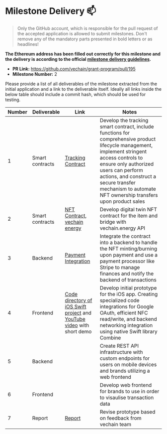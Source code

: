 # Milestone Delivery :mailbox:

> Only the GitHub account, which is responsible for the pull request of the accepted application is allowed to submit milestones. Don't remove any of the mandatory parts presented in bold letters or as headlines!

**The Ethereum address has been filled out correctly for this milestone and the delivery is according to the official [milestone delivery guidelines](../#milestone-delivery-process).**  

* **PR Link:** https://github.com/vechain/grant-program/pull/195
* **Milestone Number:** 2

Please provide a list of all deliverables of the milestone extracted from the initial application and a link to the deliverable itself. Ideally all links inside the below table should include a commit hash, which should be used for testing.

| Number | Deliverable | Link | Notes |
| ------------- | ------------- | ------------- |------------- |
| 1 | Smart contracts | [Tracking Contract](https://github.com/jjjutla/FibreTag/blob/main/backend/contracts/contracts/Tracking.sol)| Develop the tracking smart contract, include functions for comprehensive product lifecycle management, implement stringent access controls to ensure only authorized users can perform actions, and construct a secure transfer mechanism to automate NFT ownership transfers upon product sales |
| 2 | Smart contracts | [NFT Contract](https://github.com/jjjutla/FibreTag/blob/main/backend/contracts/contracts/NFT.sol), [vechain energy](https://github.com/jjjutla/FibreTag/blob/main/backend/src/App/index.tsx)  | Develop digital twin NFT contract for the item and bridge with vechain.energy API |
| 3 | Backend |[Payment Integration](https://github.com/jjjutla/FibreTag/blob/main/backend/src/Subscriptions/List/index.tsx) | Integrate the contract into a backend to handle the NFT minting/burning upon payment and use a payment processor like Stripe to manage finances and notify the backend of transactions |
| 4 | Frontend | [Code directory of iOS Swift project](https://github.com/jjjutla/FibreTag/tree/main/FibreTag/FibreTag) and [YouTube video](https://youtu.be/KkgJxR6IqD8) with short demo| Develop initial prototype for the iOS app. Creating specialized code integrations for Google OAuth, efficient NFC read/write, and backend networking integration using native Swift library Combine |
| 5 | Backend |  | Create REST API infrastructure with custom endpoints for users on mobile devices and brands utilizing a web frontend |
| 6 | Frontend |  | Develop web frontend for brands to use in order to visaulise transaction data |
| 7 | Report | [Report](https://docs.google.com/document/d/1V4ucJSSbfCUH3a5LGkjh1XApgK8KNwRhua8oZjBMEnA/edit?usp=sharing) | Revise prototype based on feedback from vechain team |
